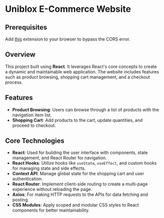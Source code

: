 # Uniblox E-Commerce Website

## Prerequisites

Add [this](https://chromewebstore.google.com/detail/moesif-origincors-changer/digfbfaphojjndkpccljibejjbppifbc) extension to your browser to bypass the CORS error.

## Overview

This project built using **React**. It leverages React's core concepts to create a dynamic and maintainable web application. The website includes features such as product browsing, shopping cart management, and a checkout process.

## Features

- **Product Browsing**: Users can browse through a list of products with the navigation item list.
- **Shopping Cart**: Add products to the cart, update quantities, and proceed to checkout.

## Core Technologies

- **React**: Used for building the user interface with components, state management, and React Router for navigation.
- **React Hooks**: Utilize hooks like `useState`, `useEffect`, and custom hooks for managing state and side effects.
- **Context API**: Manage global state for the shopping cart and user authentication.
- **React Router**: Implement client-side routing to create a multi-page experience without reloading the page.
- **Axios**: For making HTTP requests to the APIs for data fetching and posting.
- **CSS Modules**: Apply scoped and modular CSS styles to React components for better maintainability.
